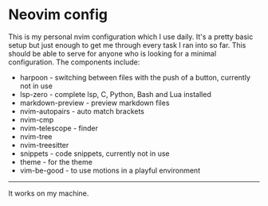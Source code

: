 # Neovim config
This is my personal nvim configuration which I use daily. It's a pretty basic setup but just enough to get me through every task I ran into so far.
This should be able to serve for anyone who is looking for a minimal configuration. The components include:
- harpoon - switching between files with the push of a button, currently not in use
- lsp-zero - complete lsp, C, Python, Bash and Lua installed
- markdown-preview - preview markdown files
- nvim-autopairs - auto match brackets
- nvim-cmp
- nvim-telescope - finder
- nvim-tree
- nvim-treesitter
- snippets - code snippets, currently not in use
- theme - for the theme
- vim-be-good - to use motions in a playful environment

---
It works on my machine.

